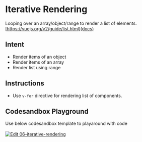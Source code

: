 # Iterative Rendering

Looping over an array/object/range to render a list of elements. [https://vuejs.org/v2/guide/list.html](docs)

## Intent

- Render items of an object
- Render items of an array
- Render list using range

## Instructions

- Use `v-for` directive for rendering list of components.

## Codesandbox Playground

Use below codesandbox template to playaround with code \
\
[![Edit 06-iterative-rendering](https://codesandbox.io/static/img/play-codesandbox.svg)](https://codesandbox.io/s/06-iterative-rendering-1mnfp?fontsize=14)
